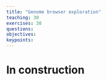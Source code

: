 ```yaml
---
title: "Genome browser exploration"
teaching: 30
exercises: 30 
questions:
objectives:
keypoints:
---
```


# In construction